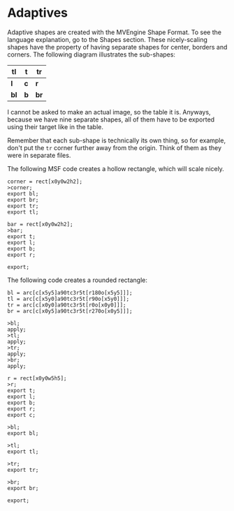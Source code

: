 # Adaptives
Adaptive shapes are created with the MVEngine Shape Format. To see the language explanation, go to the Shapes section.
These nicely-scaling shapes have the property of having separate shapes for center, borders and corners. The following diagram illustrates the sub-shapes:

| **tl** | **t** | **tr** |
|--------|-------|--------|
| **l**  | **c** | **r**  |
| **bl** | **b** | **br** |

I cannot be asked to make an actual image, so the table it is.
Anyways, because we have nine separate shapes, all of them have to be exported using their target like in the table.

Remember that each sub-shape is technically its own thing, so for example, don't put the `tr` corner further away from the origin. Think of them as they were in separate files.

The following MSF code creates a hollow rectangle, which will scale nicely.
```
corner = rect[x0y0w2h2];
>corner;
export bl;
export br;
export tr;
export tl;

bar = rect[x0y0w2h2];
>bar;
export t;
export l;
export b;
export r;

export;
```


The following code creates a rounded rectangle:
```
bl = arc[c[x5y5]a90tc3r5t[r180o[x5y5]]];
tl = arc[c[x5y0]a90tc3r5t[r90o[x5y0]]];
tr = arc[c[x0y0]a90tc3r5t[r0o[x0y0]]];
br = arc[c[x0y5]a90tc3r5t[r270o[x0y5]]];

>bl;
apply;
>tl;
apply;
>tr;
apply;
>br;
apply;

r = rect[x0y0w5h5];
>r;
export t;
export l;
export b;
export r;
export c;

>bl;
export bl;

>tl;
export tl;

>tr;
export tr;

>br;
export br;

export;
```